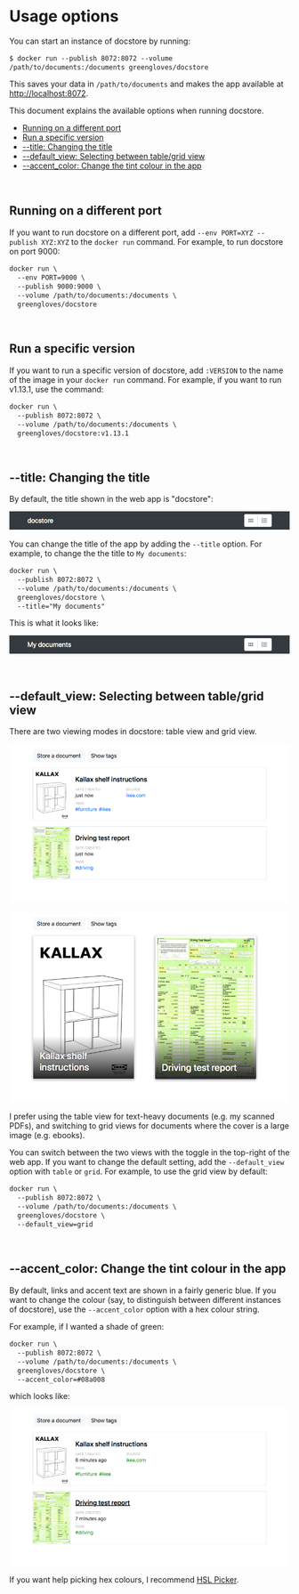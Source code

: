 # Usage options

You can start an instance of docstore by running:

```console
$ docker run --publish 8072:8072 --volume /path/to/documents:/documents greengloves/docstore
```

This saves your data in `/path/to/documents` and makes the app available at <http://localhost:8072>.

This document explains the available options when running docstore.

*   [Running on a different port](#running-on-a-different-port)
*   [Run a specific version](#run-a-specific-version)
*   [-&#8203;-title: Changing the title](#--title-changing-the-title)
*   [-&#8203;-default_view: Selecting between table/grid view](#--default_view-selecting-between-tablegrid-view)
*   [-&#8203;-accent_color: Change the tint colour in the app](#--accent_color-change-the-tint-colour-in-the-app)

<br/>

## Running on a different port

If you want to run docstore on a different port, add `--env PORT=XYZ --publish XYZ:XYZ` to the `docker run` command.
For example, to run docstore on port 9000:

```
docker run \
  --env PORT=9000 \
  --publish 9000:9000 \
  --volume /path/to/documents:/documents \
  greengloves/docstore
```

<br/>

## Run a specific version

If you want to run a specific version of docstore, add `:VERSION` to the name of the image in your `docker run` command.
For example, if you want to run v1.13.1, use the command:

```
docker run \
  --publish 8072:8072 \
  --volume /path/to/documents:/documents \
  greengloves/docstore:v1.13.1
```

<br/>

## -&#8203;-title: Changing the title

By default, the title shown in the web app is "docstore":

![A dark grey header with the word "docstore"](title_default.png)

You can change the title of the app by adding the `--title` option.
For example, to change the the title to `My documents`:

```
docker run \
  --publish 8072:8072 \
  --volume /path/to/documents:/documents \
  greengloves/docstore \
  --title="My documents"
```

This is what it looks like:

![A dark grey header with the phrase "my documents"](title_custom.png)

<br/>

## -&#8203;-default_view: Selecting between table/grid view

There are two viewing modes in docstore: table view and grid view.

![Two documents arranged in table view](view_table.png)

![Two documents arranged in grid view](view_grid.png)

I prefer using the table view for text-heavy documents (e.g. my scanned PDFs), and switching to grid views for documents where the cover is a large image (e.g. ebooks).

You can switch between the two views with the toggle in the top-right of the web app.
If you want to change the default setting, add the `--default_view` option with `table` or `grid`.
For example, to use the grid view by default:

```
docker run \
  --publish 8072:8072 \
  --volume /path/to/documents:/documents \
  greengloves/docstore \
  --default_view=grid
```

<br/>

## -&#8203;-accent_color: Change the tint colour in the app

By default, links and accent text are shown in a fairly generic blue.
If you want to change the colour (say, to distinguish between different instances of docstore), use the `--accent_color` option with a hex colour string.

For example, if I wanted a shade of green:

```
docker run \
  --publish 8072:8072 \
  --volume /path/to/documents:/documents \
  greengloves/docstore \
  --accent_color=#08a008
```

which looks like:

![Two documents, with the tags highlighted in green](accent_green.png)

If you want help picking hex colours, I recommend [HSL Picker](http://www.hslpicker.com/#08a008).
